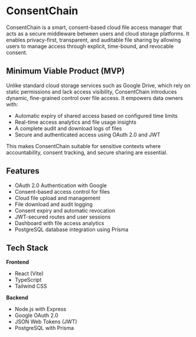 # ConsentChain

ConsentChain is a smart, consent-based cloud file access manager that acts as a secure middleware between users and cloud storage platforms. It enables privacy-first, transparent, and auditable file sharing by allowing users to manage access through explicit, time-bound, and revocable consent.

## Minimum Viable Product (MVP)

Unlike standard cloud storage services such as Google Drive, which rely on static permissions and lack access visibility, ConsentChain introduces dynamic, fine-grained control over file access. It empowers data owners with:

- Automatic expiry of shared access based on configured time limits
- Real-time access analytics and file usage insights
- A complete audit and download logs of files
- Secure and authenticated access using OAuth 2.0 and JWT

This makes ConsentChain suitable for sensitive contexts where accountability, consent tracking, and secure sharing are essential.

## Features

- OAuth 2.0 Authentication with Google
- Consent-based access control for files
- Cloud file upload and management
- File download and audit logging
- Consent expiry and automatic revocation
- JWT-secured routes and user sessions
- Dashboard with file access analytics
- PostgreSQL database integration using Prisma

## Tech Stack

**Frontend**
- React (Vite)
- TypeScript
- Tailwind CSS

**Backend**
- Node.js with Express
- Google OAuth 2.0
- JSON Web Tokens (JWT)
- PostgreSQL with Prisma 
